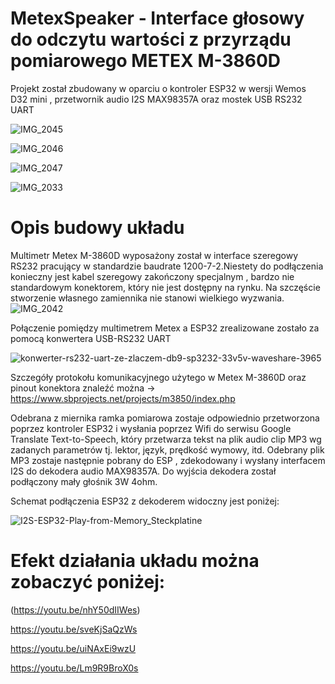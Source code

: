 # MetexSpeaker - Interface głosowy do odczytu wartości z przyrządu pomiarowego METEX M-3860D

  Projekt został zbudowany w oparciu o kontroler ESP32 w wersji Wemos D32 mini , przetwornik audio I2S MAX98357A oraz mostek USB RS232 UART

![IMG_2045](https://user-images.githubusercontent.com/17962241/168257330-691578a7-1ef5-47b8-8bc7-7c52ca28de10.JPG)

![IMG_2046](https://user-images.githubusercontent.com/17962241/168257485-fea47770-559c-4119-b77a-37aefa643c98.JPG)

![IMG_2047](https://user-images.githubusercontent.com/17962241/168257552-69bd96af-bcce-4055-86a7-1970930b09b5.JPG)

![IMG_2033](https://user-images.githubusercontent.com/17962241/168257628-a994a2a2-ac3a-4992-8603-c5b0205f6a21.JPG)

# Opis budowy układu

Multimetr Metex M-3860D wyposażony został w interface szeregowy RS232 pracujący w standardzie baudrate 1200-7-2.Niestety do podłączenia konieczny jest kabel szeregowy zakończony specjalnym , bardzo nie standardowym konektorem, który nie jest dostępny na rynku. Na szczęście stworzenie własnego zamiennika nie stanowi wielkiego wyzwania. ![IMG_2042](https://user-images.githubusercontent.com/17962241/168260033-3eba8f12-91ee-40e9-adc7-9c5a3384f749.JPG)

Połączenie pomiędzy multimetrem Metex a ESP32 zrealizowane zostało za pomocą konwertera USB-RS232 UART

![konwerter-rs232-uart-ze-zlaczem-db9-sp3232-33v5v-waveshare-3965](https://user-images.githubusercontent.com/17962241/168258839-9e9a6178-3391-491b-900b-57894c61c10e.jpg)
  
Szczegóły protokołu komunikacyjnego użytego w Metex M-3860D oraz pinout konektora znaleźć można -> https://www.sbprojects.net/projects/m3850/index.php

  Odebrana z miernika ramka pomiarowa zostaje odpowiednio przetworzona poprzez kontroler ESP32 i wysłania  poprzez Wifi do serwisu Google Translate Text-to-Speech, który przetwarza tekst na plik audio clip MP3 wg zadanych parametrów tj. lektor, język, prędkość wymowy, itd. Odebrany plik MP3 zostaje następnie pobrany do ESP , zdekodowany i wysłany interfacem I2S do dekodera audio MAX98357A. Do wyjścia dekodera został podłączony mały głośnik 3W 4ohm. 
  
  Schemat podłączenia ESP32 z dekoderem widoczny jest poniżej:

![I2S-ESP32-Play-from-Memory_Steckplatine](https://user-images.githubusercontent.com/17962241/168258586-f9c6710a-1b62-4a56-9ea9-05c532f4cdcd.png)

# Efekt działania układu można zobaczyć poniżej:

(https://youtu.be/nhY50dIIWes)

https://youtu.be/sveKjSaQzWs

https://youtu.be/uiNAxEi9wzU

https://youtu.be/Lm9R9BroX0s


